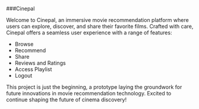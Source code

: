 

###Cinepal

Welcome to Cinepal, an immersive movie recommendation platform where users can explore, discover, and share their favorite films. Crafted with care, Cinepal offers a seamless user experience with a range of features:

- Browse
- Recommend
- Share
- Reviews and Ratings
- Access Playlist
- Logout

This project is just the beginning, a prototype laying the groundwork for future innovations in movie recommendation technology. Excited to continue shaping the future of cinema discovery!
